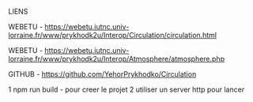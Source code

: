 LIENS 

WEBETU - https://webetu.iutnc.univ-lorraine.fr/www/prykhodk2u/Interop/Circulation/circulation.html

WEBETU - https://webetu.iutnc.univ-lorraine.fr/www/prykhodk2u/Interop/Atmosphere/atmosphere.php

GITHUB - https://github.com/YehorPrykhodko/Circulation

1 npm run build - pour creer le projet
2 utiliser un server http pour lancer 

